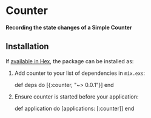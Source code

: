 # Counter

**Recording the state changes of a Simple Counter**

## Installation

If [available in Hex](https://hex.pm/docs/publish), the package can be installed as:

  1. Add counter to your list of dependencies in `mix.exs`:

        def deps do
          [{:counter, "~> 0.0.1"}]
        end

  2. Ensure counter is started before your application:

        def application do
          [applications: [:counter]]
        end
